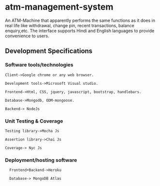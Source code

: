 # atm-management-system
An ATM-Machine that apparently performs the same functions as it does in real life like withdrawal, change pin, recent transactions, balance enquiry,etc. The interface supports Hindi and English languages to provide convenience to users. 
## Development Specifications
### Software tools/technologies

    Client->Google chrome or any web browser.

    Development tools->Microsoft Visual studio.

    Frontend->Html, CSS, jquery, javascript, bootstrap, handlebars.

    Database->Mongodb, ODM-mongoose.

    Backend-> NodeJs

### Unit Testing & Coverage

    Testing library->Mocha Js

    Assertion library->Chai Js

    Coverage-> Nyc Js

### Deployment/hosting software

      Frontend+Backend->Heroku

      Database-> MongoDB Atlas
